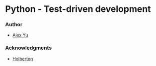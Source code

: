 # Python - Test-driven development

### Author
- [Alex Yu](https://github.com/AlexYu01)
### Acknowledgments
- [Holberton](https://www.holbertonschool.com/)
